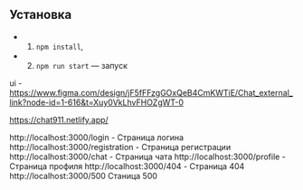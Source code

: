 ## Установка

- 1. `npm install`,
- 2. `npm run start` — запуск

ui - https://www.figma.com/design/jF5fFFzgGOxQeB4CmKWTiE/Chat_external_link?node-id=1-616&t=Xuy0VkLhvFHOZgWT-0

https://chat911.netlify.app/

http://localhost:3000/login - Страница логина
http://localhost:3000/registration - Страница регистрации
http://localhost:3000/chat - Страница чата
http://localhost:3000/profile - Страница профиля
http://localhost:3000/404 - Страница 404
http://localhost:3000/500 Станица 500

